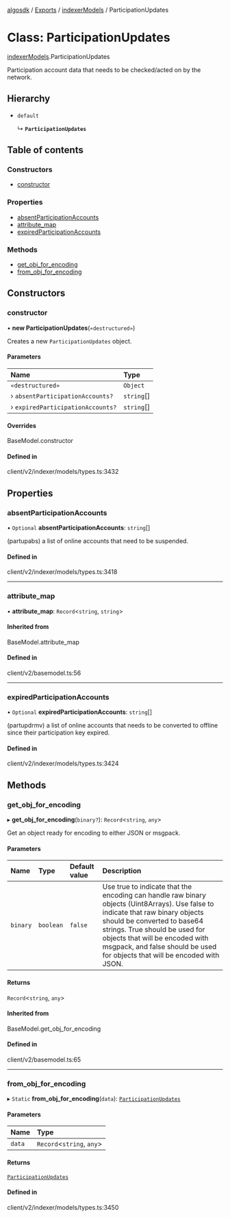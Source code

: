 [algosdk](../README.md) / [Exports](../modules.md) / [indexerModels](../modules/indexerModels.md) / ParticipationUpdates

# Class: ParticipationUpdates

[indexerModels](../modules/indexerModels.md).ParticipationUpdates

Participation account data that needs to be checked/acted on by the network.

## Hierarchy

- `default`

  ↳ **`ParticipationUpdates`**

## Table of contents

### Constructors

- [constructor](indexerModels.ParticipationUpdates.md#constructor)

### Properties

- [absentParticipationAccounts](indexerModels.ParticipationUpdates.md#absentparticipationaccounts)
- [attribute\_map](indexerModels.ParticipationUpdates.md#attribute_map)
- [expiredParticipationAccounts](indexerModels.ParticipationUpdates.md#expiredparticipationaccounts)

### Methods

- [get\_obj\_for\_encoding](indexerModels.ParticipationUpdates.md#get_obj_for_encoding)
- [from\_obj\_for\_encoding](indexerModels.ParticipationUpdates.md#from_obj_for_encoding)

## Constructors

### constructor

• **new ParticipationUpdates**(`«destructured»`)

Creates a new `ParticipationUpdates` object.

#### Parameters

| Name | Type |
| :------ | :------ |
| `«destructured»` | `Object` |
| › `absentParticipationAccounts?` | `string`[] |
| › `expiredParticipationAccounts?` | `string`[] |

#### Overrides

BaseModel.constructor

#### Defined in

client/v2/indexer/models/types.ts:3432

## Properties

### absentParticipationAccounts

• `Optional` **absentParticipationAccounts**: `string`[]

(partupabs) a list of online accounts that need to be suspended.

#### Defined in

client/v2/indexer/models/types.ts:3418

___

### attribute\_map

• **attribute\_map**: `Record`\<`string`, `string`\>

#### Inherited from

BaseModel.attribute\_map

#### Defined in

client/v2/basemodel.ts:56

___

### expiredParticipationAccounts

• `Optional` **expiredParticipationAccounts**: `string`[]

(partupdrmv) a list of online accounts that needs to be converted to offline
since their participation key expired.

#### Defined in

client/v2/indexer/models/types.ts:3424

## Methods

### get\_obj\_for\_encoding

▸ **get_obj_for_encoding**(`binary?`): `Record`\<`string`, `any`\>

Get an object ready for encoding to either JSON or msgpack.

#### Parameters

| Name | Type | Default value | Description |
| :------ | :------ | :------ | :------ |
| `binary` | `boolean` | `false` | Use true to indicate that the encoding can handle raw binary objects (Uint8Arrays). Use false to indicate that raw binary objects should be converted to base64 strings. True should be used for objects that will be encoded with msgpack, and false should be used for objects that will be encoded with JSON. |

#### Returns

`Record`\<`string`, `any`\>

#### Inherited from

BaseModel.get\_obj\_for\_encoding

#### Defined in

client/v2/basemodel.ts:65

___

### from\_obj\_for\_encoding

▸ `Static` **from_obj_for_encoding**(`data`): [`ParticipationUpdates`](indexerModels.ParticipationUpdates.md)

#### Parameters

| Name | Type |
| :------ | :------ |
| `data` | `Record`\<`string`, `any`\> |

#### Returns

[`ParticipationUpdates`](indexerModels.ParticipationUpdates.md)

#### Defined in

client/v2/indexer/models/types.ts:3450
